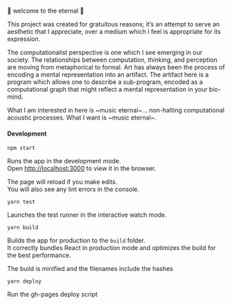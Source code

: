 👾 welcome to the eternal 👾

This project was created for gratuitous reasons; it’s an attempt to serve an aesthetic that I appreciate, over a medium which I feel is appropriate for its expression.

The computationalist perspective is one which I see emerging in our society. The relationships between computation, thinking, and perception are moving from metaphorical to formal. Art has always been the process of encoding a mental representation into an artifact. The artifact here is a program which allows one to describe a sub-program, encoded as a computational graph that might reflect a mental representation in your bio-mind. 

What I am interested in here is ~music eternal~... non-halting computational acoustic processes. What I want is ~music eternal~.

#### Development

`npm start`

Runs the app in the development mode.<br>
Open [http://localhost:3000](http://localhost:3000) to view it in the browser.

The page will reload if you make edits.<br>
You will also see any lint errors in the console.

`yarn test`

Launches the test runner in the interactive watch mode.<br>

`yarn build`

Builds the app for production to the `build` folder.<br>
It correctly bundles React in production mode and optimizes the build for the best performance.

The build is minified and the filenames include the hashes

`yarn deploy`

Run the gh-pages deploy script

